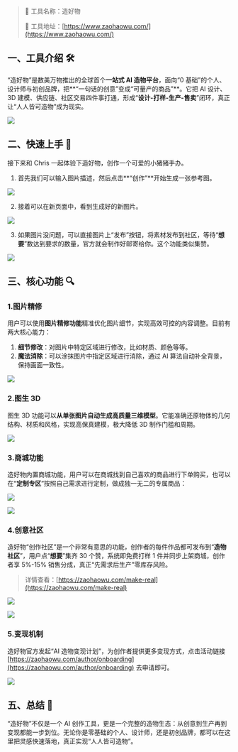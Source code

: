 > 🌟 工具名称：造好物
>
> 🔗 工具地址：[https://www.zaohaowu.com/](https://www.zaohaowu.com/)

## 一、工具介绍 🛠️

“造好物”是数美万物推出的全球首个**一站式 AI 造物平台**，面向“0 基础”的个人、设计师与初创品牌，把**“一句话的创意”变成“可量产的商品”**。它把 AI 设计、3D 建模、供应链、社区交易四件事打通，形成“**设计-打样-生产-售卖**”闭环，真正让“人人皆可造物”成为现实。

![](https://cdn.nlark.com/yuque/0/2025/png/186051/1758291975756-31b48e34-2fa7-47f1-abf2-e469b2988436.png)

## 二、快速上手 🚀

接下来和 Chris 一起体验下造好物，创作一个可爱的小猪猪手办。

1. 首先我们可以输入图片描述，然后点击**“创作”**开始生成一张参考图。

![](https://cdn.nlark.com/yuque/0/2025/png/186051/1758293408437-f6af386c-394a-4294-873b-735c81ae305b.png)

2. 接着可以在新页面中，看到生成好的新图片。

![](https://cdn.nlark.com/yuque/0/2025/png/186051/1758293484467-872110c6-5355-4925-8241-b25e2105d567.png)

3. 如果图片没问题，可以直接图片上“发布”按钮，将素材发布到社区，等待“**想要**”数达到要求的数量，官方就会制作好邮寄给你。这个功能类似集赞。

![](https://cdn.nlark.com/yuque/0/2025/png/186051/1758296606070-25061db1-68ee-47f3-826a-6aa3889078a7.png)

## 三、核心功能 🔍

### 1.图片精修

用户可以使用**图片精修功能**精准优化图片细节，实现高效可控的内容调整。目前有两大核心能力：

1. **细节修改**：对图片中特定区域进行修改，比如材质、颜色等等。
2. **魔法消除**：可以涂抹图片中指定区域进行消除，通过 AI 算法自动补全背景，保持画面一致性。

![](https://cdn.nlark.com/yuque/0/2025/png/186051/1758294222465-4bc1e805-11a6-4ada-8fdb-9bf62320ebc8.png)

### 2.图生 3D

图生 3D 功能可以**从单张图片自动生成高质量三维模型**。它能准确还原物体的几何结构、材质和风格，实现高保真建模，极大降低 3D 制作门槛和周期。

![](https://cdn.nlark.com/yuque/0/2025/png/186051/1758295543533-b6ac9e0c-c3d3-4812-85fc-f1c4ff10762d.png)

### 3.商城功能

造好物内置商城功能，用户可以在商城找到自己喜欢的商品进行下单购买，也可以在“**定制专区**”按照自己需求进行定制，做成独一无二的专属商品：

![](https://cdn.nlark.com/yuque/0/2025/png/186051/1758293688333-1c092273-b802-4377-b6f1-a26b8c085c5d.png)

![](https://cdn.nlark.com/yuque/0/2025/png/186051/1758293767435-5a7c8d24-8df9-499d-93b4-bf86c339def1.png)

### 4.创意社区

造好物“创作社区”是一个非常有意思的功能，创作者的每件作品都可发布到“**造物社区**”，用户点“**想要**”集齐 30 个赞，系统即免费打样 1 件并同步上架商城，创作者享 5%-15% 销售分成，真正“先需求后生产”零库存风险。

> 详情查看：[https://zaohaowu.com/make-real](https://zaohaowu.com/make-real)

![](https://cdn.nlark.com/yuque/0/2025/png/186051/1758295243974-33df57d3-0f98-45d3-8dc0-d64df1b22286.png)

![](https://cdn.nlark.com/yuque/0/2025/png/186051/1758296613249-ba22ff99-3bbf-4cf7-a320-bf23c3ca8a7d.png)

### 5.变现机制

造好物官方发起“AI 造物变现计划”，为创作者提供更多变现方式，点击活动链接 [https://zaohaowu.com/author/onboarding](https://zaohaowu.com/author/onboarding) 去申请即可。

![](https://cdn.nlark.com/yuque/0/2025/png/186051/1758293894325-fed7894c-059b-469c-bdc3-693da94abdf6.png)

## 五、总结 📝

“造好物”不仅是一个 AI 创作工具，更是一个完整的造物生态：从创意到生产再到变现都能一步到位。无论你是零基础的个人、设计师，还是初创品牌，都可以在这里把灵感快速落地，真正实现“人人皆可造物”。
